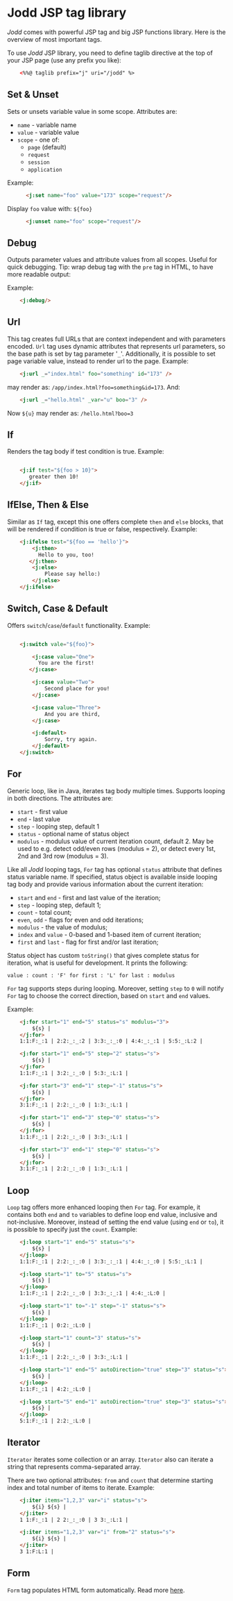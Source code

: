 # Jodd JSP tag library

*Jodd* comes with powerful JSP tag and big JSP functions library. Here
is the overview of most important tags.

To use *Jodd* JSP library, you need to define taglib directive at the
top of your JSP page (use any prefix you like):

~~~~~ html
    <%%@ taglib prefix="j" uri="/jodd" %>
~~~~~

## Set & Unset

Sets or unsets variable value in some scope. Attributes are:

* `name` - variable name
* `value` - variable value
* `scope` - one of:
  * `page` (default)
  * `request`
  * `session`
  * `application`

Example:

~~~~~ html
      <j:set name="foo" value="173" scope="request"/>
~~~~~

Display `foo` value with: `${foo}`

~~~~~ html
      <j:unset name="foo" scope="request"/>
~~~~~

## Debug

Outputs parameter values and attribute values from all scopes. Useful
for quick debugging. Tip: wrap debug tag with the `pre` tag in HTML,
to have more readable output:

Example:

~~~~~ html
    <j:debug/>
~~~~~

## Url

This tag creates full URLs that are context independent and with
parameters encoded. `Url` tag uses dynamic attributes that represents
url parameters, so the base path is set by tag parameter \'`_`\'.
Additionally, it is possible to set page variable value, instead to
render url to the page. Example:

~~~~~ html
    <j:url _="index.html" foo="something" id="173" />
~~~~~

may render as: `/app/index.html?foo=something&id=173`. And:

~~~~~ html
    <j:url _="hello.html" _var="u" boo="3" />
~~~~~

Now `${u}` may render as: `/hello.html?boo=3`


## If

Renders the tag body if test condition is true. Example:

~~~~~ html

    <j:if test="${foo > 10}">
       greater then 10!
    </j:if>
~~~~~

## IfElse, Then & Else

Similar as `If` tag, except this one offers complete `then` and `else`
blocks, that will be rendered if condition is true or false,
respectively. Example:

~~~~~ html
    <j:ifelse test="${foo == 'hello'}">
    	<j:then>
          Hello to you, too!
       </j:then>
    	<j:else>
    		Please say hello:)
    	</j:else>
    </j:ifelse>
~~~~~

## Switch, Case & Default

Offers `switch`/`case`/`default` functionality. Example:

~~~~~ html

    <j:switch vale="${foo}">

    	<j:case value="One">
          You are the first!
       </j:case>

    	<j:case value="Two">
    		Second place for you!
    	</j:case>

    	<j:case value="Three">
    		And you are third,
    	</j:case>

    	<j:default>
    		Sorry, try again.
    	</j:default>
    </j:switch>
~~~~~

## For

Generic loop, like in Java, iterates tag body multiple times. Supports
looping in both directions. The attributes are:

* `start` - first value
* `end` - last value
* `step` - looping step, default 1
* `status` - optional name of status object
* `modulus` - modulus value of current iteration count, default 2. May
  be used to e.g. detect odd/even rows (modulus = 2), or detect every
  1st, 2nd and 3rd row (modulus = 3).

Like all *Jodd* looping tags, `For` tag has optional `status`
attribute that defines status variable name. If specified, status
object is available inside looping tag body and provide various
information about the current iteration:

* `start` and `end` - first and last value of the iteration;
* `step` - looping step, default 1;
* `count` - total count;
* `even`, `odd` - flags for even and odd iterations;
* `modulus` - the value of modulus;
* `index` and `value` - 0-based and 1-based item of current iteration;
* `first` and `last` - flag for first and/or last iteration;

Status object has custom `toString()` that gives complete status for
iteration, what is useful for development. It prints the following:

`value : count : 'F' for first : 'L' for last : modulus`

`For` tag supports steps during looping. Moreover, setting `step` to
`0` will notify `For` tag to choose the correct direction, based on
`start` and `end` values.

Example:

~~~~~ html
    <j:for start="1" end="5" status="s" modulus="3">
    	${s} |
    </j:for>
    1:1:F:_:1 | 2:2:_:_:2 | 3:3:_:_:0 | 4:4:_:_:1 | 5:5:_:L:2 |

    <j:for start="1" end="5" step="2" status="s">
    	${s} |
    </j:for>
    1:1:F:_:1 | 3:2:_:_:0 | 5:3:_:L:1 |

    <j:for start="3" end="1" step="-1" status="s">
    	${s} |
    </j:for>
    3:1:F:_:1 | 2:2:_:_:0 | 1:3:_:L:1 |

    <j:for start="1" end="3" step="0" status="s">
    	${s} |
    </j:for>
    1:1:F:_:1 | 2:2:_:_:0 | 3:3:_:L:1 |

    <j:for start="3" end="1" step="0" status="s">
    	${s} |
    </j:for>
    3:1:F:_:1 | 2:2:_:_:0 | 1:3:_:L:1 |
~~~~~

## Loop

`Loop` tag offers more enhanced looping then `For` tag. For example,
it contains both `end` and `to` variables to define loop end value,
inclusive and not-inclusive. Moreover, instead of setting the end
value (using `end` or `to`), it is possible to specify just the
`count`. Example:

~~~~~ html
    <j:loop start="1" end="5" status="s">
    	${s} |
    </j:loop>
    1:1:F:_:1 | 2:2:_:_:0 | 3:3:_:_:1 | 4:4:_:_:0 | 5:5:_:L:1 |

    <j:loop start="1" to="5" status="s">
    	${s} |
    </j:loop>
    1:1:F:_:1 | 2:2:_:_:0 | 3:3:_:_:1 | 4:4:_:L:0 |

    <j:loop start="1" to="-1" step="-1" status="s">
    	${s} |
    </j:loop>
    1:1:F:_:1 | 0:2:_:L:0 |

    <j:loop start="1" count="3" status="s">
    	${s} |
    </j:loop>
    1:1:F:_:1 | 2:2:_:_:0 | 3:3:_:L:1 |

    <j:loop start="1" end="5" autoDirection="true" step="3" status="s">
    	${s} |
    </j:loop>
    1:1:F:_:1 | 4:2:_:L:0 |

    <j:loop start="5" end="1" autoDirection="true" step="3" status="s">
    	${s} |
    </j:loop>
    5:1:F:_:1 | 2:2:_:L:0 |
~~~~~

## Iterator

`Iterator` iterates some collection or an array. `Iterator` also can
iterate a string that represents comma-separated array.

There are two optional attributes: `from` and `count` that determine
starting index and total number of items to iterate. Example:

~~~~~ html
    <j:iter items="1,2,3" var="i" status="s">
    	${i} ${s} |
    </j:iter>
    1 1:F:_:1 | 2 2:_:_:0 | 3 3:_:L:1 |

    <j:iter items="1,2,3" var="i" from="2" status="s">
    	${i} ${s} |
    </j:iter>
    3 1:F:L:1 |
~~~~~

## Form

`Form` tag populates HTML form automatically. Read more [here](formtag.html).
